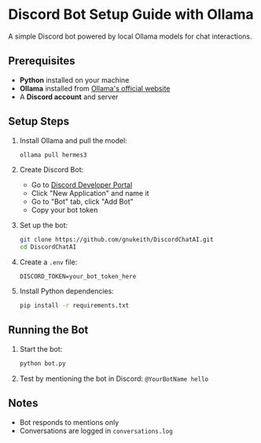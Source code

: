 # Discord Bot Setup Guide with Ollama

A simple Discord bot powered by local Ollama models for chat interactions.

## Prerequisites

- **Python** installed on your machine
- **Ollama** installed from [Ollama's official website](https://ollama.ai/)
- A **Discord account** and server

## Setup Steps

1. Install Ollama and pull the model:
   ```bash
   ollama pull hermes3
   ```

2. Create Discord Bot:
   - Go to [Discord Developer Portal](https://discord.com/developers/applications)
   - Click "New Application" and name it
   - Go to "Bot" tab, click "Add Bot"
   - Copy your bot token

3. Set up the bot:
   ```bash
   git clone https://github.com/gnukeith/DiscordChatAI.git
   cd DiscordChatAI
   ```

4. Create a `.env` file:
   ```env
   DISCORD_TOKEN=your_bot_token_here
   ```

5. Install Python dependencies:
   ```bash
   pip install -r requirements.txt
   ```

## Running the Bot

1. Start the bot:
   ```bash
   python bot.py
   ```

2. Test by mentioning the bot in Discord: `@YourBotName hello`

## Notes
- Bot responds to mentions only
- Conversations are logged in `conversations.log`
